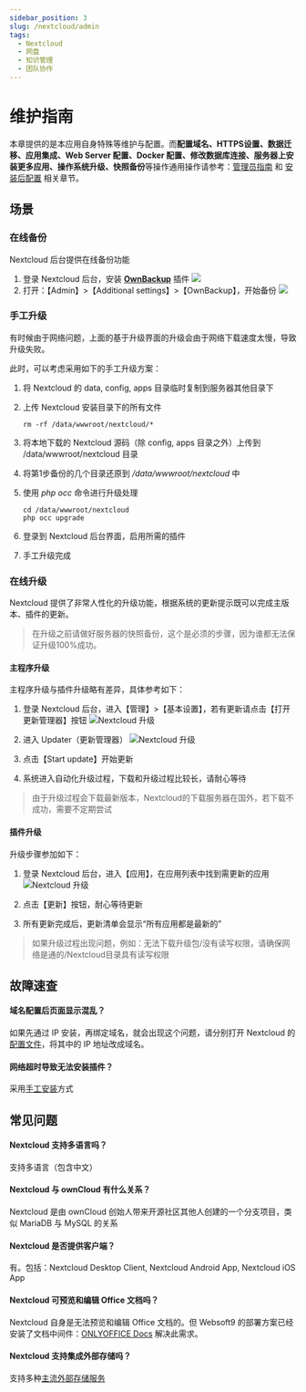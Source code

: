 ```yaml
---
sidebar_position: 3
slug: /nextcloud/admin
tags:
  - Nextcloud
  - 网盘
  - 知识管理
  - 团队协作
---
```


# 维护指南

本章提供的是本应用自身特殊等维护与配置。而**配置域名、HTTPS设置、数据迁移、应用集成、Web Server 配置、Docker 配置、修改数据库连接、服务器上安装更多应用、操作系统升级、快照备份**等操作通用操作请参考：[管理员指南](../administrator) 和 [安装后配置](../installation/setup/) 相关章节。

## 场景

### 在线备份

Nextcloud 后台提供在线备份功能

1. 登录 Nextcloud 后台，安装 **[OwnBackup](https://apps.nextcloud.com/apps/ownbackup)** 插件
   ![](https://libs.websoft9.com/Websoft9/DocsPicture/en/nextcloud/nextcloud-backupapps-websoft9.png)
2. 打开：【Admin】>【Additional settings】>【OwnBackup】，开始备份
    ![](https://libs.websoft9.com/Websoft9/DocsPicture/en/nextcloud/nextcloud-backupapp002-websoft9.png)

### 手工升级

有时候由于网络问题，上面的基于升级界面的升级会由于网络下载速度太慢，导致升级失败。  

此时，可以考虑采用如下的手工升级方案：

1. 将 Nextcloud 的 data, config, apps 目录临时复制到服务器其他目录下

2. 上传 Nextcloud 安装目录下的所有文件
   ```
   rm -rf /data/wwwroot/nextcloud/*
   ```
3. 将本地下载的 Nextcloud 源码（除 config, apps 目录之外）上传到 /data/wwwroot/nextcloud 目录

4. 将第1步备份的几个目录还原到 */data/wwwroot/nextcloud* 中

5. 使用 *php occ* 命令进行升级处理
   ```
   cd /data/wwwroot/nextcloud
   php occ upgrade
   ```

6. 登录到 Nextcloud 后台界面，启用所需的插件

7. 手工升级完成

### 在线升级

Nextcloud 提供了非常人性化的升级功能，根据系统的更新提示既可以完成主版本、插件的更新。

> 在升级之前请做好服务器的快照备份，这个是必须的步骤，因为谁都无法保证升级100%成功。

#### 主程序升级

主程序升级与插件升级略有差异，具体参考如下：

1. 登录 Nextcloud 后台，进入【管理】>【基本设置】，若有更新请点击【打开更新管理器】按钮
   ![Nextcloud 升级](https://libs.websoft9.com/Websoft9/DocsPicture/zh/nextcloud/nextcloud-openupdater-websoft9.png)

2. 进入 Updater（更新管理器）
   ![Nextcloud 升级](https://libs.websoft9.com/Websoft9/DocsPicture/zh/nextcloud/nextcloud-updater-websoft9.png)

3. 点击【Start update】开始更新

4. 系统进入自动化升级过程，下载和升级过程比较长，请耐心等待

> 由于升级过程会下载最新版本，Nextcloud的下载服务器在国外，若下载不成功，需要不定期尝试

#### 插件升级

升级步骤参加如下：

1. 登录 Nextcloud 后台，进入【应用】，在应用列表中找到需更新的应用
   ![Nextcloud 升级](https://libs.websoft9.com/Websoft9/DocsPicture/zh/nextcloud/nextcloud-updatelist-websoft9.png)

2. 点击【更新】按钮，耐心等待更新

3. 所有更新完成后，更新清单会显示“所有应用都是最新的”

> 如果升级过程出现问题，例如：无法下载升级包/没有读写权限，请确保网络是通的/Nextcloud目录具有读写权限

## 故障速查

####  域名配置后页面显示混乱？

如果先通过 IP 安装，再绑定域名，就会出现这个问题，请分别打开 Nextcloud 的 [配置文件](../nextcloud#path)，将其中的 IP 地址改成域名。

#### 网络超时导致无法安装插件？

采用[手工安装](../nextcloud#minstallplugin)方式

## 常见问题

#### Nextcloud 支持多语言吗？

支持多语言（包含中文）

#### Nextcloud 与 ownCloud 有什么关系？

Nextcloud 是由 ownCloud 创始人带来开源社区其他人创建的一个分支项目，类似 MariaDB 与 MySQL 的关系

#### Nextcloud 是否提供客户端？

有。包括：Nextcloud Desktop Client, Nextcloud Android App, Nextcloud iOS App

#### Nextcloud 可预览和编辑 Office 文档吗？

Nextcloud 自身是无法预览和编辑 Office 文档的。但 Websoft9 的部署方案已经安装了文档中间件：[ONLYOFFICE Docs](../nextcloud/solution#onlyoffice) 解决此需求。

#### Nextcloud 支持集成外部存储吗？

支持多种[主流外部存储服务](https://docs.nextcloud.com/server/latest/admin_manual/configuration_files/external_storage_configuration_gui.html#storage-configuration)